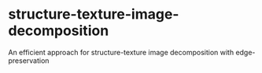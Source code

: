 # structure-texture-image-decomposition
An efficient approach for structure-texture image decomposition with edge-preservation
